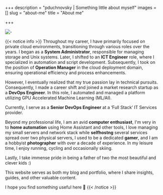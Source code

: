+++
description = "pduchnovsky | Something little about myself"
images = []
slug = "about-me"
title = "About me"

+++

![-](photos/pc.jpg "this is where the magic happens")

{{< notice info >}}
Throughout my career, I have primarily focused on private cloud environments, transitioning through various roles over the years. I began as a **System Administrator**, responsible for managing storage and Unix systems. Later, I shifted to an **ICT Engineer** role, where I specialized in automation and script development. Subsequently, I took on the position of **Operation Manager** in the cloud deployment domain, ensuring operational efficiency and process enhancements.

However, I eventually realized that my true passion lay in technical pursuits. Consequently, I made a career shift and joined a market research startup as a **DevOps Engineer**. In this role, I automated and managed a platform utilizing GPU Accelerated Machine Learning (ML/AI).

Currently, I serve as a **Senior DevOps Engineer** at a ‘Full Stack’ IT Services provider.

Beyond my professional life, I am an avid **computer enthusiast**, I'm very in to **home automation** using Home Assistant and other tools, I love managing my small servers and network stack while **selfhostng** several services spread over two physical servers, I used to be a dedicated **gamer**, and I am a hobbyist **photographer** with over a decade of experience. In my leisure time, I enjoy running, cycling and occasionally skiing.

Lastly, I take immense pride in being a father of two the most beautiful and clever kids :)

This website serves as both my blog and portfolio, where I share insights, guides, and other valuable content.

I hope you find something useful here 🌟
{{< /notice >}}

